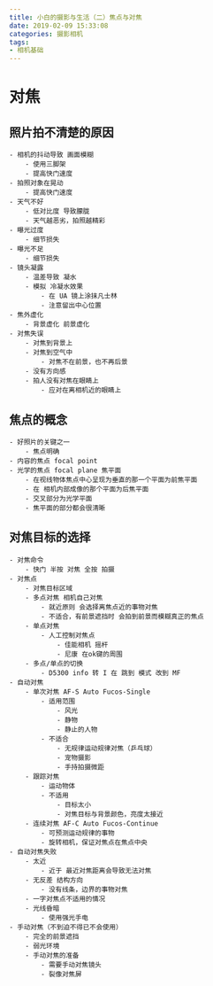 ```yaml
---
title: 小白的摄影与生活（二）焦点与对焦
date: 2019-02-09 15:33:08
categories: 摄影相机
tags:
- 相机基础
---
```

# 对焦

## 照片拍不清楚的原因
    - 相机的抖动导致 画面模糊 
        - 使用三脚架
        - 提高快门速度
    - 拍照对象在晃动
        - 提高快门速度
    - 天气不好
        - 低对比度 导致朦胧
        - 天气越恶劣，拍照越精彩
    - 曝光过度
        - 细节损失
    - 曝光不足
        - 细节损失
    - 镜头凝露
        - 温差导致 凝水
        - 模拟 冷凝水效果
            - 在 UA 镜上涂抹凡士林
            - 注意留出中心位置
    - 焦外虚化
        - 背景虚化 前景虚化
    - 对焦失误
        - 对焦到背景上
        - 对焦到空气中
            - 对焦不在前景，也不再后景
        - 没有方向感 
        - 拍人没有对焦在眼睛上
            - 应对在离相机近的眼睛上
## 焦点的概念
    - 好照片的关键之一
        - 焦点明确
    - 内容的焦点 focal point
    - 光学的焦点 focal plane 焦平面
        - 在视线物体焦点中心呈现为垂直的那一个平面为前焦平面
        - 在 相机内部成像的那个平面为后焦平面
        - 交叉部分为光学平面
        - 焦平面的部分都会很清晰
## 对焦目标的选择
    - 对焦命令
        - 快门 半按 对焦 全按 拍摄
    - 对焦点
        - 对焦目标区域
        - 多点对焦 相机自己对焦
            - 就近原则 会选择离焦点近的事物对焦
            - 不适合，有前景遮挡时 会拍到前景而模糊真正的焦点
        - 单点对焦
            - 人工控制对焦点
                - 佳能相机 摇杆
                - 尼康 在ok键的周围
        - 多点/单点的切换
            - D5300 info 转 I 在 跳到 模式 改到 MF
    - 自动对焦
        - 单次对焦 AF-S Auto Fucos-Single
            - 适用范围
                - 风光
                - 静物
                - 静止的人物
            - 不适合
                - 无规律运动规律对焦（乒乓球）
                - 宠物摄影
                - 手持拍摄微距
        - 跟踪对焦
            - 运动物体
            - 不适用
                - 目标太小
                - 对焦目标与背景颜色，亮度太接近
        - 连续对焦 AF-C Auto Fucos-Continue
            - 可预测运动规律的事物
            - 旋转相机，保证对焦点在焦点中央
    - 自动对焦失败
        - 太近
            - 近于 最近对焦距离会导致无法对焦
        - 无反差 结构方向
            - 没有线条，边界的事物对焦
        - 一字对焦点不适用的情况
        - 光线昏暗
            - 使用强光手电
    - 手动对焦（不到迫不得已不会使用）
        - 完全的前景遮挡
        - 弱光环境
        - 手动对焦的准备
            - 需要手动对焦镜头
            - 裂像对焦屏